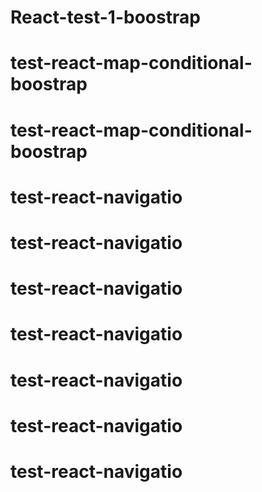 # React-test-1-boostrap
# test-react-map-conditional-boostrap
# test-react-map-conditional-boostrap
# test-react-navigatio
# test-react-navigatio
# test-react-navigatio
# test-react-navigatio
# test-react-navigatio
# test-react-navigatio
# test-react-navigatio
